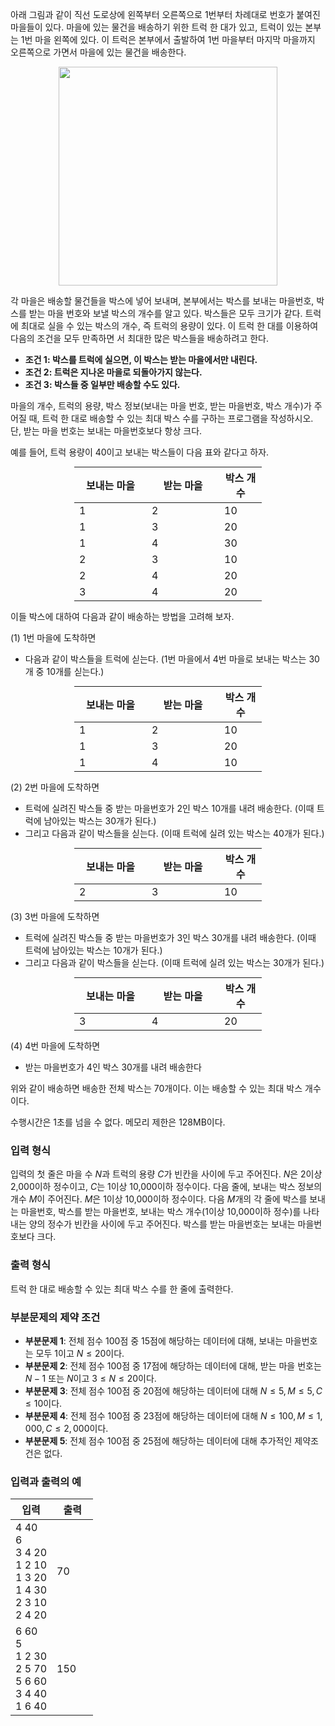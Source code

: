 아래 그림과 같이 직선 도로상에 왼쪽부터 오른쪽으로 1번부터 차례대로 번호가 붙여진 마을들이 있다. 마을에 있는 물건을 배송하기 위한 트럭 한 대가 있고, 트럭이 있는 본부는 1번 마을 왼쪽에 있다. 이 트럭은 본부에서 출발하여 1번 마을부터 마지막 마을까지 오른쪽으로 가면서 마을에 있는 물건을 배송한다.

<div style="text-align: center;">
<img src="https://s3.ap-northeast-2.amazonaws.com/oj.uz/old/KOI13_delivery/pic1.png?dl=1" style="width: 350px;"/>
</div>

각 마을은 배송할 물건들을 박스에 넣어 보내며, 본부에서는 박스를 보내는 마을번호, 박스를 받는 마을 번호와 보낼 박스의 개수를 알고 있다. 박스들은 모두 크기가 같다. 트럭에 최대로 실을 수 있는 박스의 개수, 즉 트럭의 용량이 있다. 이 트럭 한 대를 이용하여 다음의 조건을 모두 만족하면 서 최대한 많은 박스들을 배송하려고 한다.

* **조건 1: 박스를 트럭에 실으면, 이 박스는 받는 마을에서만 내린다.**
* **조건 2: 트럭은 지나온 마을로 되돌아가지 않는다.**
* **조건 3: 박스들 중 일부만 배송할 수도 있다.**

마을의 개수, 트럭의 용량, 박스 정보(보내는 마을 번호, 받는 마을번호, 박스 개수)가 주어질 때, 트럭 한 대로 배송할 수 있는 최대 박스 수를 구하는 프로그램을 작성하시오. 단, 받는 마을 번호는 보내는 마을번호보다 항상 크다.

예를 들어, 트럭 용량이 40이고 보내는 박스들이 다음 표와 같다고 하자.

<div style="width: inherit; margin-bottom: 10px;">
<table class="table table-bordered table-striped" style="width: 300px; margin: 0 auto;">
	<thead>
		<tr>
			<th style="width: 100px;">보내는 마을</th>
			<th style="width: 100px;">받는 마을</th>
			<th>박스 개수</th>
		</tr>
	</thead>
	<tbody>
		<tr><td>1</td><td>2</td><td>10</td></tr>
		<tr><td>1</td><td>3</td><td>20</td></tr>
		<tr><td>1</td><td>4</td><td>30</td></tr>
		<tr><td>2</td><td>3</td><td>10</td></tr>
		<tr><td>2</td><td>4</td><td>20</td></tr>
		<tr><td>3</td><td>4</td><td>20</td></tr>
	</tbody>
</table>
</div>

이들 박스에 대하여 다음과 같이 배송하는 방법을 고려해 보자.

(1) 1번 마을에 도착하면

* 다음과 같이 박스들을 트럭에 싣는다. (1번 마을에서 4번 마을로 보내는 박스는 30개 중 10개를 싣는다.)

<div style="width: inherit; margin-bottom: 10px;">
<table class = "table table-bordered table-striped" style="width: 300px; margin: 0 auto;">
<thead>
<tr>
<th style="width: 100px;">보내는 마을</th>
<th style="width: 100px;">받는 마을</th>
<th>박스 개수</th>
</tr>
</thead>
<tbody>
<tr><td>1</td><td>2</td><td>10</td></tr>
<tr><td>1</td><td>3</td><td>20</td></tr>
<tr><td>1</td><td>4</td><td>10</td></tr>
</tbody>
</table>
</div>

(2) 2번 마을에 도착하면

* 트럭에 실려진 박스들 중 받는 마을번호가 2인 박스 10개를 내려 배송한다. (이때 트럭에 남아있는 박스는 30개가 된다.)
* 그리고 다음과 같이 박스들을 싣는다. (이때 트럭에 실려 있는 박스는 40개가 된다.)

<div style="width: inherit; margin-bottom: 10px;">
<table class = "table table-bordered table-striped" style="width: 300px; margin: 0 auto;">
<thead>
<tr>
<th style="width: 100px;">보내는 마을</th>
<th style="width: 100px;">받는 마을</th>
<th>박스 개수</th>
</tr>
</thead>
<tbody>
<tr><td>2</td><td>3</td><td>10</td></tr>
</tbody>
</table>
</div>

(3) 3번 마을에 도착하면 

* 트럭에 실려진 박스들 중 받는 마을번호가 3인 박스 30개를 내려 배송한다. (이때 트럭에 남아있는 박스는 10개가 된다.)
* 그리고 다음과 같이 박스들을 싣는다. (이때 트럭에 실려 있는 박스는 30개가 된다.)

<div style="width: inherit;">
<table class = "table table-bordered table-striped" style="width: 300px; margin: 0 auto;">
<thead>
<tr>
<th style="width: 100px;">보내는 마을</th>
<th style="width: 100px;">받는 마을</th>
<th>박스 개수</th>
</tr>
</thead>
<tbody>
<tr><td>3</td><td>4</td><td>20</td></tr>
</tbody>
</table>
</div>

(4) 4번 마을에 도착하면 

* 받는 마을번호가 4인 박스 30개를 내려 배송한다

위와 같이 배송하면 배송한 전체 박스는 70개이다. 이는 배송할 수 있는 최대 박스 개수이다.

수행시간은 1초를 넘을 수 없다. 메모리 제한은 128MB이다.

### 입력 형식

입력의 첫 줄은 마을 수 $N$과 트럭의 용량 $C$가 빈칸을 사이에 두고 주어진다. $N$은 2이상 2,000이하 정수이고, $C$는 1이상 10,000이하 정수이다. 다음 줄에, 보내는 박스 정보의 개수 $M$이 주어진다. $M$은 1이상 10,000이하 정수이다. 다음 $M$개의 각 줄에 박스를 보내는 마을번호, 박스를 받는 마을번호, 보내는 박스 개수(1이상 10,000이하 정수)를 나타내는 양의 정수가 빈칸을 사이에 두고 주어진다. 박스를 받는 마을번호는 보내는 마을번호보다 크다. 

### 출력 형식

트럭 한 대로 배송할 수 있는 최대 박스 수를 한 줄에 출력한다.

### 부분문제의 제약 조건

* **부분문제 1**: 전체 점수 100점 중 15점에 해당하는 데이터에 대해, 보내는 마을번호는 모두 1이고 $N \le 20$이다.
* **부분문제 2**: 전체 점수 100점 중 17점에 해당하는 데이터에 대해, 받는 마을 번호는 $N-1$ 또는 $N$이고 $3 \le N \le 20$이다.
* **부분문제 3**: 전체 점수 100점 중 20점에 해당하는 데이터에 대해 $N \le 5, M \le 5, C \le 10$이다.
* **부분문제 4**: 전체 점수 100점 중 23점에 해당하는 데이터에 대해 $N \le 100, M \le 1,000, C \le 2,000$이다.
* **부분문제 5**: 전체 점수 100점 중 25점에 해당하는 데이터에 대해 추가적인 제약조건은 없다.

### 입력과 출력의 예

<table class='table table-bordered table-condensed'>
 <thead>
  <tr>
   <th>입력</th>
   <th>출력</th>
  </tr>
 </thead>
 <tbody>
  <tr class="code-font">
   <td style="width: 50%;">
4 40<br/>
6<br/>
3 4 20<br/>
1 2 10<br/>
1 3 20<br/>
1 4 30<br/>
2 3 10<br/>
2 4 20<br/></td>
   <td>70</td>
  </tr>
  <tr class="code-font">
   <td style="width: 50%;">
6 60<br/>
5<br/>
1 2 30<br/>
2 5 70<br/>
5 6 60<br/>
3 4 40<br/>
1 6 40</td>
   <td>150</td>
  </tr>
 </tbody>
</table>